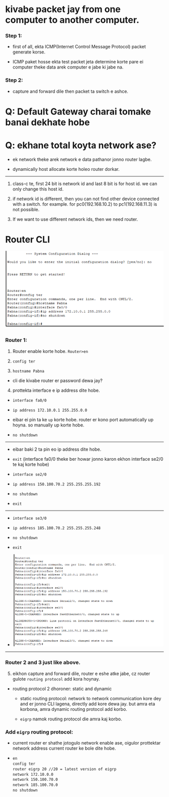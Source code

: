 # kivabe packet jay from one computer to another computer.

### Step 1:

* first of all, ekta ICMP(Internet Control Message Protocol) packet generate korse.

* ICMP paket hosse ekta test packet jeta determine korte pare ei computer theke data arek computer e jabe ki jabe na.

### Step 2:

* capture and forward dile then packet ta switch e ashce.

# Q: Default Gateway charai tomake banai dekhate hobe

# Q: ekhane total koyta network ase?

- ek network theke arek network e data pathanor jonno router lagbe.

- dynamically host allocate korte holeo router dorkar.



---------------------

1. class-c te, first 24 bit is network id and last 8 bit is for host id. we can only change this host id.

2. if network id is different, then you can not find other device connected with a switch. for example. for pc0(192.168.10.2) to pc1(192.168.11.3) is not possible.

3. If we want to use different network ids, then we need router.



# Router CLI

![](assets/2023-11-18-20-05-58-image.png)

### Router 1:

1. Router enable korte hobe. `Router>en`

2. `config ter`

3. `hostname Pabna`
* cli die kivabe router er password dewa jay?
4. prottekta interface e ip address dite hobe.
- `interface fa0/0`

- `ip address 172.10.0.1 255.255.0.0`

- eibar ei pin ta ke `up` korte hobe. router er kono port automatically up hoyna. so manually up korte hobe.

- `no shutdown`

----------------

* eibar baki 2 ta pin eo ip address dite hobe.

* `exit` (interface fa0/0 theke ber howar jonno karon ekhon interface se2/0 te kaj korte hobe)

* `interface se2/0`

* `ip address 150.100.70.2 255.255.255.192`

* `no shutdown`

* `exit`

-------------

- `interface se3/0`

- `ip address 185.100.70.2 255.255.255.248`

- `no shutdown`

- `exit`

- ![](assets/2023-11-18-20-44-11-image.png)

-------------------------------------

### Router 2 and 3 just like above.

5. eikhon capture and forward dile, router e eshe atke jabe, cz router gulote `routing protocol` add kora hoynay.
- routing protocol 2 dhoroner: static and dynamic
  
  - static routing protocol: network to network communication kore dey and er jonno CLI lagena, directly add kore dewa jay. but amra eta korbona, amra dynamic routing protocol add korbo.
  
  - `eigrp` namok routing protocol die amra kaj korbo.



### Add `eigrp` routing protocol:

- current router er shathe jotogulo network enable ase, oigulor prottektar network address current router ke bole dite hobe.

- ```javadoc
  en
  config ter
  router eigrp 20 //20 = latest version of eigrp
  network 172.10.0.0
  network 150.100.70.0
  network 185.100.70.0
  no shutdown
  ```
